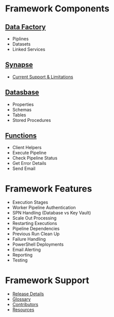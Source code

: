 
# Framework Components

## [Data Factory](/ADF.procfwk/datafactory)
* Piplines
* Datasets
* Linked Services

## [Synapse](/ADF.procfwk/synapse)
* [Current Support & Limitations](https://mrpaulandrew.com/2020/06/03/adf-procfwk-and-azure-synapse-orchestrate-preview-and-limitations/)

## [Datasbase](/ADF.procfwk/database)
* Properties
* Schemas
* Tables
* Stored Procedures



## [Functions](/ADF.procfwk/functions)
* Client Helpers
* Execute Pipeline
* Check Pipeline Status
* Get Error Details
* Send Email

# Framework Features
* Execution Stages
* Worker Pipeline Authentication
* SPN Handling (Database vs Key Vault)
* Scale Out Processing
* Restarting Executions
* Pipeline Dependencies
* Previous Run Clean Up
* Failure Handling
* PowerShell Deployments
* Email Alerting
* Reporting
* Testing

# Framework Support
* [Release Details](/ADF.procfwk/releasedetails)
* [Glossary](/ADF.procfwk/glossary)
* [Contributors](/ADF.procfwk/contributors)
* [Resources](/ADF.procfwk/resources)